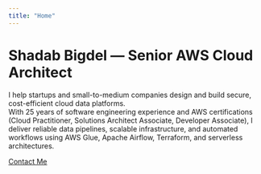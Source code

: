 ```yaml
---
title: "Home"
---
```


# Shadab Bigdel — Senior AWS Cloud Architect

I help startups and small-to-medium companies design and build secure, cost-efficient cloud data platforms.  
With 25 years of software engineering experience and AWS certifications (Cloud Practitioner, Solutions Architect Associate, Developer Associate), I deliver reliable data pipelines, scalable infrastructure, and automated workflows using AWS Glue, Apache Airflow, Terraform, and serverless architectures.

[Contact Me](./contact)
